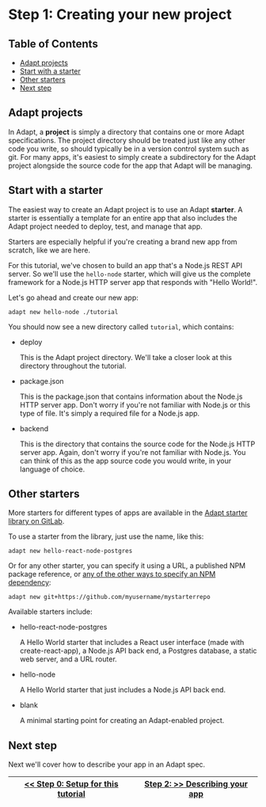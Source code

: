 # Step 1: Creating your new project

<!-- START doctoc generated TOC please keep comment here to allow auto update -->
<!-- DON'T EDIT THIS SECTION, INSTEAD RE-RUN doctoc TO UPDATE -->
## Table of Contents

- [Adapt projects](#adapt-projects)
- [Start with a starter](#start-with-a-starter)
- [Other starters](#other-starters)
- [Next step](#next-step)

<!-- END doctoc generated TOC please keep comment here to allow auto update -->

## Adapt projects

In Adapt, a **project** is simply a directory that contains one or more Adapt specifications.
The project directory should be treated just like any other code you write, so should typically be in a version control system such as git.
For many apps, it's easiest to simply create a subdirectory for the Adapt project alongside the source code for the app that Adapt will be managing.

## Start with a starter

The easiest way to create an Adapt project is to use an Adapt **starter**.
A starter is essentially a template for an entire app that also includes the Adapt project needed to deploy, test, and manage that app.

Starters are especially helpful if you're creating a brand new app from scratch, like we are here.

For this tutorial, we've chosen to build an app that's a Node.js REST API server.
So we'll use the `hello-node` starter, which will give us the complete framework for a Node.js HTTP server app that responds with "Hello World!".

Let's go ahead and create our new app:
<!-- doctest command -->
```
adapt new hello-node ./tutorial
```

You should now see a new directory called `tutorial`, which contains:

- deploy

    This is the Adapt project directory.
    We'll take a closer look at this directory throughout the tutorial.

- package.json

    This is the package.json that contains information about the Node.js HTTP server app.
    Don't worry if you're not familiar with Node.js or this type of file.
    It's simply a required file for a Node.js app.

- backend

    This is the directory that contains the source code for the Node.js HTTP server app.
    Again, don't worry if you're not familiar with Node.js.
    You can think of this as the app source code you would write, in your language of choice.

## Other starters

More starters for different types of apps are available in the [Adapt starter library on GitLab](https://gitlab.com/adpt/starters).

To use a starter from the library, just use the name, like this:
```
adapt new hello-react-node-postgres
```

Or for any other starter, you can specify it using a URL, a published NPM package reference, or [any of the other ways to specify an NPM dependency](https://docs.npmjs.com/files/package.json#dependencies):
```
adapt new git+https://github.com/myusername/mystarterrepo
```

Available starters include:
* hello-react-node-postgres

    A Hello World starter that includes a React user interface (made with create-react-app), a Node.js API back end, a Postgres database, a static web server, and a URL router.

* hello-node

    A Hello World starter that just includes a Node.js API back end.

* blank

    A minimal starting point for creating an Adapt-enabled project.

## Next step

Next we'll cover how to describe your app in an Adapt spec.

| [<< Step 0: Setup for this tutorial](./00_setup.md) | [Step 2: >> Describing your app](./02_spec.md) |
| --- | --- |
